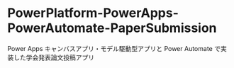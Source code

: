 # PowerPlatform-PowerApps-PowerAutomate-PaperSubmission
 Power Apps キャンバスアプリ・モデル駆動型アプリと Power Automate で実装した学会発表論文投稿アプリ
